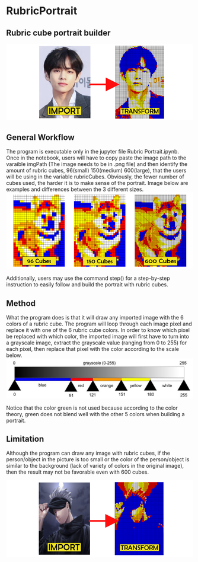 # RubricPortrait
## Rubric cube portrait builder
![](/img/ex1.png)

## General Workflow
The program is executable only in the jupyter file Rubric Portrait.ipynb. Once in the notebook, users will have to copy paste the image path to the varaible imgPath (The image needs to be in .png file) and then identify the amount of rubric cubes, 96(small) 150(medium) 600(large), that the users will be using in the variable rubricCubes. Obviously, the fewer number of cubes used, the harder it is to make sense of the portrait. Image below are examples and differences between the 3 different sizes.
![](/img/ex2.png)

Additionally, users may use the command step() for a step-by-step instruction to easily follow and build the portrait with rubric cubes. 

## Method
What the program does is that it will draw any imported image with the 6 colors of a rubric cube. The program will loop through each image pixel and replace it with one of the 6 rubric cube colors. In order to know which pixel be replaced with which color, the imported image will first have to turn into a grayscale image,  extract the grayscale value (ranging from 0 to 255) for each pixel, then replace that pixel with the color according to the scale below. 
![](/img/ex3.png)

Notice that the color green is not used because according to the color theory, green does not blend well with the other 5 colors when building a portrait.

## Limitation
Although the program can draw any image with rubric cubes, if the person/object in the picture is too small or the color of the person/object is similar to the background (lack of variety of colors in the original image), then the result may not be favorable even with 600 cubes.

![](/img/ex4.png)